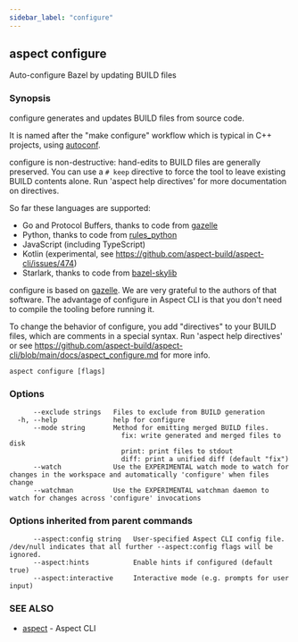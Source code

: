 ```yaml
---
sidebar_label: "configure"
---
```

## aspect configure

Auto-configure Bazel by updating BUILD files

### Synopsis

configure generates and updates BUILD files from source code.

It is named after the "make configure" workflow which is typical in C++ projects, using
[autoconf](https://www.gnu.org/software/autoconf/).

configure is non-destructive: hand-edits to BUILD files are generally preserved.
You can use a `# keep` directive to force the tool to leave existing BUILD contents alone.
Run 'aspect help directives' for more documentation on directives.

So far these languages are supported:
- Go and Protocol Buffers, thanks to code from [gazelle]
- Python, thanks to code from [rules_python]
- JavaScript (including TypeScript)
- Kotlin (experimental, see https://github.com/aspect-build/aspect-cli/issues/474)
- Starlark, thanks to code from [bazel-skylib]

configure is based on [gazelle]. We are very grateful to the authors of that software.
The advantage of configure in Aspect CLI is that you don't need to compile the tooling before running it.

[gazelle]: https://github.com/bazelbuild/bazel-gazelle
[rules_python]: https://github.com/bazelbuild/rules_python/tree/main/gazelle
[bazel-skylib]: https://github.com/bazelbuild/bazel-skylib/tree/main/gazelle

To change the behavior of configure, you add "directives" to your BUILD files, which are comments
in a special syntax.
Run 'aspect help directives' or see https://github.com/aspect-build/aspect-cli/blob/main/docs/aspect_configure.md for more info.


```
aspect configure [flags]
```

### Options

```
      --exclude strings   Files to exclude from BUILD generation
  -h, --help              help for configure
      --mode string       Method for emitting merged BUILD files.
                          	fix: write generated and merged files to disk
                          	print: print files to stdout
                          	diff: print a unified diff (default "fix")
      --watch             Use the EXPERIMENTAL watch mode to watch for changes in the workspace and automatically 'configure' when files change
      --watchman          Use the EXPERIMENTAL watchman daemon to watch for changes across 'configure' invocations
```

### Options inherited from parent commands

```
      --aspect:config string   User-specified Aspect CLI config file. /dev/null indicates that all further --aspect:config flags will be ignored.
      --aspect:hints           Enable hints if configured (default true)
      --aspect:interactive     Interactive mode (e.g. prompts for user input)
```

### SEE ALSO

* [aspect](aspect.md)	 - Aspect CLI

